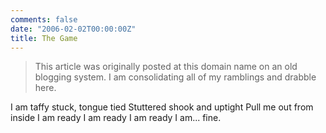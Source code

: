 ```yaml
---
comments: false
date: "2006-02-02T00:00:00Z"
title: The Game
---
```


> This article was originally posted at this domain name on an old blogging system.  I am consolidating all of my ramblings and drabble here.

I am taffy stuck, tongue tied 
Stuttered shook and uptight 
Pull me out from inside 
I am ready 
I am ready 
I am ready 
I am... fine.
